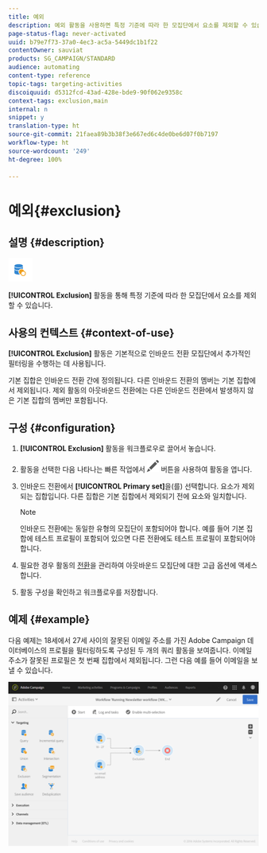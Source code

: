 ```yaml
---
title: 예외
description: 예외 활동을 사용하면 특정 기준에 따라 한 모집단에서 요소를 제외할 수 있습니다.
page-status-flag: never-activated
uuid: b79e7f73-37a0-4ec3-ac5a-5449dc1b1f22
contentOwner: sauviat
products: SG_CAMPAIGN/STANDARD
audience: automating
content-type: reference
topic-tags: targeting-activities
discoiquuid: d5312fcd-43ad-428e-bde9-90f062e9358c
context-tags: exclusion,main
internal: n
snippet: y
translation-type: ht
source-git-commit: 21faea89b3b38f3e667ed6c4de0be6d07f0b7197
workflow-type: ht
source-wordcount: '249'
ht-degree: 100%

---
```



# 예외{#exclusion}

## 설명 {#description}

![](assets/exclusion.png)

**[!UICONTROL Exclusion]** 활동을 통해 특정 기준에 따라 한 모집단에서 요소를 제외할 수 있습니다.

## 사용의 컨텍스트 {#context-of-use}

**[!UICONTROL Exclusion]** 활동은 기본적으로 인바운드 전환 모집단에서 추가적인 필터링을 수행하는 데 사용됩니다.

기본 집합은 인바운드 전환 간에 정의됩니다. 다른 인바운드 전환의 멤버는 기본 집합에서 제외됩니다. 제외 활동의 아웃바운드 전환에는 다른 인바운드 전환에서 발생하지 않은 기본 집합의 멤버만 포함됩니다.

## 구성 {#configuration}

1. **[!UICONTROL Exclusion]** 활동을 워크플로우로 끌어서 놓습니다.
1. 활동을 선택한 다음 나타나는 빠른 작업에서 ![](assets/edit_darkgrey-24px.png) 버튼을 사용하여 활동을 엽니다.
1. 인바운드 전환에서 **[!UICONTROL Primary set]**&#x200B;을(를) 선택합니다. 요소가 제외되는 집합입니다. 다른 집합은 기본 집합에서 제외되기 전에 요소와 일치합니다.

   >[!NOTE]
   >
   >인바운드 전환에는 동일한 유형의 모집단이 포함되어야 합니다. 예를 들어 기본 집합에 테스트 프로필이 포함되어 있으면 다른 전환에도 테스트 프로필이 포함되어야 합니다.

1. 필요한 경우 활동의 [전환](../../automating/using/activity-properties.md)을 관리하여 아웃바운드 모집단에 대한 고급 옵션에 액세스합니다.
1. 활동 구성을 확인하고 워크플로우를 저장합니다.

## 예제 {#example}

다음 예제는 18세에서 27세 사이의 잘못된 이메일 주소를 가진 Adobe Campaign 데이터베이스의 프로필을 필터링하도록 구성된 두 개의 쿼리 활동을 보여줍니다. 이메일 주소가 잘못된 프로필은 첫 번째 집합에서 제외됩니다. 그런 다음 예를 들어 이메일을 보낼 수 있습니다.

![](assets/wkf_exclusion_example.png)

